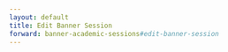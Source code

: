 ```yaml
---
layout: default
title: Edit Banner Session
forward: banner-academic-sessions#edit-banner-session
---
```

